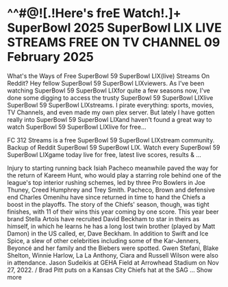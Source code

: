 <h1>^^#@![.!Here's freE Watch!.]+ SuperBowl 2025 SuperBowl LIX LIVE STREAMS FREE ON TV CHANNEL 09 February 2025</h1>

What's the Ways of Free SuperBowl 59 SuperBowl LIX(live) Streams On Reddit? Hey fellow SuperBowl 59 SuperBowl LIXviewers. As I’ve been watching SuperBowl 59 SuperBowl LIXfor quite a few seasons now, I've done some digging to access the trusty SuperBowl 59 SuperBowl LIXlive SuperBowl 59 SuperBowl LIXstreams. I pirate everything: sports, movies, TV Channels, and even made my own plex server. But lately I have gotten really into SuperBowl 59 SuperBowl LIXand haven't found a great way to watch SuperBowl 59 SuperBowl LIXlive for free...

FC 312 Streams is a free SuperBowl 59 SuperBowl LIXstream community. Backup of Reddit SuperBowl 59 SuperBowl LIX. Watch every SuperBowl 59 SuperBowl LIXgame today live for free, latest live scores, results & ...

Injury to starting running back Isiah Pacheco meanwhile paved the way for the return of Kareem Hunt, who would play a starring role behind one of the league's top interior rushing schemes, led by three Pro Bowlers in Joe Thuney, Creed Humphrey and Trey Smith. Pacheco, Brown and defensive end Charles Omenihu have since returned in time to hand the Chiefs a boost in the playoffs. The story of the Chiefs' season, though, was tight finishes, with 11 of their wins this year coming by one score. This year beer brand Stella Artois have recruited David Beckham to star in theirs as himself, in which he learns he has a long lost twin brother (played by Matt Damon) in the US called, er, Dave Beckham. In addition to Swift and Ice Spice, a slew of other celebrities including some of the Kar-Jenners, Beyoncé and her family and the Biebers were spotted. Gwen Stefani, Blake Shelton, Winnie Harlow, La La Anthony, Ciara and Russell Wilson were also in attendance. Jason Sudeikis at GEHA Field at Arrowhead Stadium on Nov 27, 2022. / Brad Pitt puts on a Kansas City Chiefs hat at the SAG … Show more
